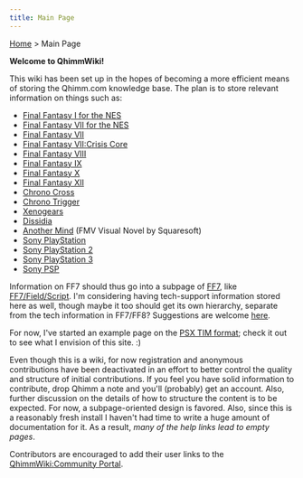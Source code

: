 ```yaml
---
title: Main Page
---
```


[Home](Main%20Page.md) > Main Page

<b>Welcome to QhimmWiki!</b>

This wiki has been set up in the hopes of becoming a more efficient
means of storing the Qhimm.com knowledge base. The plan is to store
relevant information on things such as:

-   [Final Fantasy I for the NES][]
-   [Final Fantasy VII for the NES][]
-   [Final Fantasy VII][]
-   [Final Fantasy VII:Crisis Core][]
-   [Final Fantasy VIII][]
-   [Final Fantasy IX][]
-   [Final Fantasy X][]
-   [Final Fantasy XII][]
-   [Chrono Cross][]
-   [Chrono Trigger][]
-   [Xenogears][]
-   [Dissidia][]
-   [Another Mind][] (FMV Visual Novel by Squaresoft)
-   [Sony PlayStation][]
-   [Sony PlayStation 2][]
-   [Sony PlayStation 3][]
-   [Sony PSP][]

Information on FF7 should thus go into a subpage of
[FF7][Final Fantasy VII], like [FF7/Field/Script][]. I'm considering
having tech-support information stored here as well, though maybe it too
should get its own hierarchy, separate from the tech information in
FF7/FF8? Suggestions are welcome [here][].

For now, I've started an example page on the [PSX TIM format][]; check
it out to see what I envision of this site. :)

Even though this is a wiki, for now registration and anonymous
contributions have been deactivated in an effort to better control the
quality and structure of initial contributions. If you feel you have
solid information to contribute, drop Qhimm a note and you'll (probably)
get an account. Also, further discussion on the details of how to
structure the content is to be expected. For now, a subpage-oriented
design is favored. Also, since this is a reasonably fresh install I
haven't had time to write a huge amount of documentation for it. As a
result, *many of the help links lead to empty pages*.

Contributors are encouraged to add their user links to the
[QhimmWiki:Community Portal][].

  [Final Fantasy I for the NES]: ../FF1NES.md "wikilink"
  [Final Fantasy VII for the NES]: ../FF7NES.md "wikilink"
  [Final Fantasy VII]: ../FF7.md "wikilink"
  [Final Fantasy VII:Crisis Core]: ../FF7:CC.md "wikilink"
  [Final Fantasy VIII]: ../FF8.md "wikilink"
  [Final Fantasy IX]: ../FF9.md "wikilink"
  [Final Fantasy X]: ../FF10.md "wikilink"
  [Final Fantasy XII]: ../FF12.md "wikilink"
  [Chrono Cross]: ../CC.md "wikilink"
  [Chrono Trigger]: ../CT.md "wikilink"
  [Xenogears]: ../Xeno.md "wikilink"
  [Dissidia]: ../Dissidia.md "wikilink"
  [Another Mind]: ../Another%20Mind.md "wikilink"
  [Sony PlayStation]: ../PSX.md "wikilink"
  [Sony PlayStation 2]: ../PS2.md "wikilink"
  [Sony PlayStation 3]: ../PS3.md "wikilink"
  [Sony PSP]: ../PSP.md "wikilink"
  [FF7/Field/Script]: ../FF7/Field/Script.md "wikilink"
  [here]: ../Talk:Main%20page.md "wikilink"
  [PSX TIM format]: ../PSX/TIM%20file.md "wikilink"
  [QhimmWiki:Community Portal]: ../QhimmWiki:Community%20Portal.md "wikilink"
